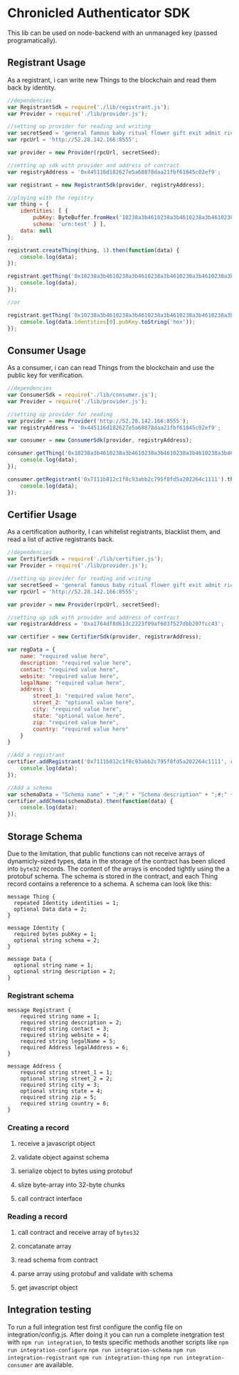 # Chronicled Authenticator SDK

This lib can be used on node-backend with an unmanaged key (passed programatically).

## Registrant Usage

As a registrant, i can write new Things to the blockchain and read them back by identity.

```js
//dependencies
var RegistrantSdk = require('./lib/registrant.js');
var Provider = require('./lib/provider.js');

//setting up provider for reading and writing
var secretSeed = 'general famous baby ritual flower gift exit admit rice order addict cash';
var rpcUrl = 'http://52.28.142.166:8555';

var provider = new Provider(rpcUrl, secretSeed);

//setting up sdk with provider and address of contract
var registryAddress = '0x445116d182627e5a68878daa21fbf61845c02ef9';

var registrant = new RegistrantSdk(provider, registryAddress);

//playing with the registry
var thing = {
    identities: [ {
        pubKey: ByteBuffer.fromHex('10238a3b4610238a3b4610238a3b4610238a3b4610238a3b46'),
        schema: 'urn:test' } ],
    data: null
};

registrant.createThing(thing, 1).then(function(data) {
    console.log(data);
});

registrant.getThing('0x10238a3b4610238a3b4610238a3b4610238a3b4610238a3b46').then(function(data) {
    console.log(data);
});

//or

registrant.getThing('0x10238a3b4610238a3b4610238a3b4610238a3b4610238a3b46').then(function(data) {
    console.log(data.identities[0].pubKey.toString('hex'));
});
```

## Consumer Usage

As a consumer, i can can read Things from the blockchain and use the public key for verification.
```js
//dependencies
var ConsumerSdk = require('./lib/consumer.js');
var Provider = require('./lib/provider.js');

//setting up provider for reading
var provider = new Provider('http://52.28.142.166:8555');
var registryAddress = '0x445116d182627e5a68878daa21fbf61845c02ef9';

var consumer = new ConsumerSdk(provider, registryAddress);

consumer.getThing('0x10238a3b4610238a3b4610238a3b4610238a3b4610238a3b46').then(function(data) {
    console.log(data);
});

consumer.getRegistrant('0x7111b812c1f8c93abb2c795f8fd5a202264c1111').then(function(data) {
    console.log(data);
});

```

## Certifier Usage

As a certification authority, I can whitelist registrants, blacklist them, and read a list of active registrants back.

```js
//dependencies
var CertifierSdk = require('./lib/certifier.js');
var Provider = require('./lib/provider.js');

//setting up provider for reading and writing
var secretSeed = 'general famous baby ritual flower gift exit admit rice order addict cash';
var rpcUrl = 'http://52.28.142.166:8555';

var provider = new Provider(rpcUrl, secretSeed);

//setting up sdk with provider and address of contract
var registrarAddress = '0xa1764df8d613c2223f09af603f527dbb207fcc43';

var certifier = new CertifierSdk(provider, registrarAddress);

var regData = {
    name: "required value here",
    description: "required value here",
    contact: "required value here",
    website: "required value here",
    legalName: "required value here",
    address: {
        street_1: "required value here",
        street_2: "optional value here",
        city: "required value here",
        state: "optional value here",
        zip: "required value here",
        country: "required value here"
    }
}

//Add a registrant
certifier.addRegistrant('0x7111b812c1f8c93abb2c795f8fd5a202264c1111', registrantObject).then(function(data) {
    console.log(data);
});

//Add a schema
var schemaData = "Schema name" + ";#;" + "Schema description" + ";#;" + "Schema definition";
certifier.addChema(schemaData).then(function(data) {
    console.log(data);
});
```

## Storage Schema

Due to the limitation, that public functions can not receive arrays of dynamicly-sized types, data in the storage of the contract has been sliced into `byte32` records. The content of the arrays is encoded tightly using the a protobuf schema. The schema is stored in the contract, and each Thing record contains a reference to a schema. A schema can look like this:

```
message Thing {
  repeated Identity identities = 1;
  optional Data data = 2;
}

message Identity {
  required bytes pubKey = 1;
  optional string schema = 2;
}

message Data {
  optional string name = 1;
  optional string description = 2;
}
```

### Registrant schema

```
message Registrant {
    required string name = 1;
    required string description = 2;
    required string contact = 3;
    required string website = 4;
    required string legalName = 5;
    required Address legalAddress = 6;
}

message Address {
    required string street_1 = 1;
    optional string street_2 = 2;
    required string city = 3;
    optional string state = 4;
    required string zip = 5;
    required string country = 6;
}
```

### Creating a record

1. receive a javascript object

2. validate object against schema

3. serialize object to bytes using protobuf

4. slize byte-array into 32-byte chunks

5. call contract interface

### Reading a record

1. call contract and receive array of `bytes32`

2. concatanate array

3. read schema from contract

4. parse array using protobuf and validate with schema

5. get javascript object


## Integration testing

To run a full integration test first configure the config file on integration/config.js. After doing it you can run a complete inetgration test with `npm run integration`, to tests specific methods another scripts like `npm run integration-configure` `npm run integration-schema` `npm run integration-registrant` `npm run integration-thing` `npm run integration-consumer` are available.
